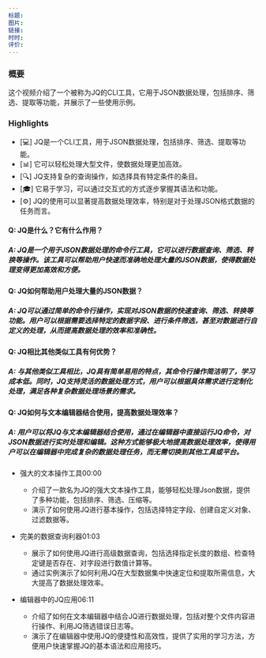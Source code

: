 ```yaml
---
标题: 
图片: 
链接: 
时时: 
评价:
---
```

### 概要

这个视频介绍了一个被称为JQ的CLI工具，它用于JSON数据处理，包括排序、筛选、提取等功能，并展示了一些使用示例。

### Highlights

- [💻] JQ是一个CLI工具，用于JSON数据处理，包括排序、筛选、提取等功能。
- [📊] 它可以轻松处理大型文件，使数据处理更加高效。
- [🔍] JQ支持复杂的查询操作，如选择具有特定条件的条目。
- [🎓] 它易于学习，可以通过交互式的方式逐步掌握其语法和功能。
- [⚙️] JQ的使用可以显著提高数据处理效率，特别是对于处理JSON格式数据的任务而言。


#### Q: JQ是什么？它有什么作用？

##### A: JQ是一个用于JSON数据处理的命令行工具，它可以进行数据查询、筛选、转换等操作。该工具可以帮助用户快速而准确地处理大量的JSON数据，使得数据处理变得更加高效和方便。

#### Q: JQ如何帮助用户处理大量的JSON数据？

##### A: JQ可以通过简单的命令行操作，实现对JSON数据的快速查询、筛选、转换等功能。用户可以根据需要选择特定的数据字段、进行条件筛选，甚至对数据进行自定义的处理，从而提高数据处理的效率和准确性。

#### Q: JQ相比其他类似工具有何优势？

##### A: 与其他类似工具相比，JQ具有简单易用的特点，其命令行操作简洁明了，学习成本低。同时，JQ支持灵活的数据处理方式，用户可以根据具体需求进行定制化处理，满足各种复杂数据处理场景的需求。

#### Q: JQ如何与文本编辑器结合使用，提高数据处理效率？

##### A: 用户可以将JQ与文本编辑器结合使用，通过在编辑器中直接运行JQ命令，对JSON数据进行实时处理和编辑。这种方式能够极大地提高数据处理效率，使得用户可以在编辑器中完成复杂的数据处理任务，而无需切换到其他工具或平台。

- 强大的文本操作工具00:00
    
    - 介绍了一款名为JQ的强大文本操作工具，能够轻松处理Json数据，提供了多种功能，包括排序、筛选、压缩等。
    - 演示了如何使用JQ进行基本操作，包括选择特定字段、创建自定义对象、过滤数据等。
- 完美的数据查询利器01:03
    
    - 展示了如何使用JQ进行高级数据查询，包括选择指定长度的数组、检查特定键是否存在、对字段进行数值计算等。
    - 通过实例演示了如何利用JQ在大型数据集中快速定位和提取所需信息，大大提高了数据处理效率。
- 编辑器中的JQ应用06:11
    
    - 介绍了如何在文本编辑器中结合JQ进行数据处理，包括对整个文件内容进行操作、利用JQ筛选错误日志等。
    - 演示了在编辑器中使用JQ的便捷性和高效性，提供了实用的学习方法，方便用户快速掌握JQ的基本语法和应用技巧。